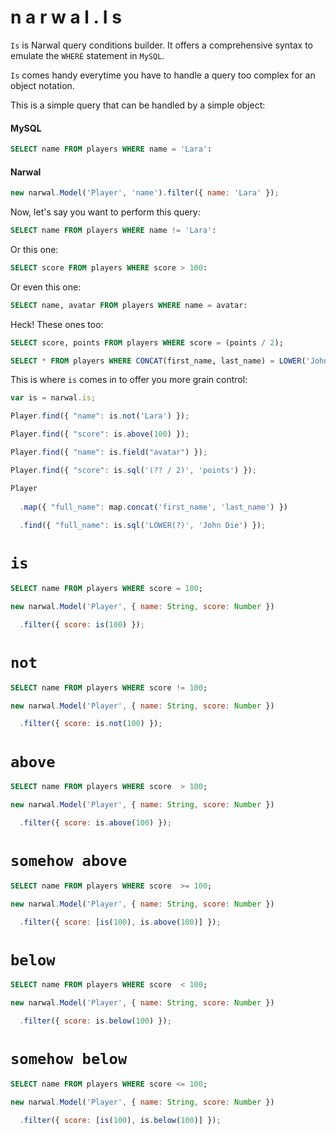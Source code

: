 n a r w a l . I s
=================

`Is` is Narwal query conditions builder. It offers a comprehensive syntax to emulate the `WHERE` statement in `MySQL`.

`Is` comes handy everytime you have to handle a query too complex for an object notation.

This is a simple query that can be handled by a simple object:

#### MySQL

```sql
SELECT name FROM players WHERE name = 'Lara':
```

#### Narwal

```js
new narwal.Model('Player', 'name').filter({ name: 'Lara' });
```

Now, let's say you want to perform this query:

```sql
SELECT name FROM players WHERE name != 'Lara':
```

Or this one:

```sql
SELECT score FROM players WHERE score > 100:
```

Or even this one:

```sql
SELECT name, avatar FROM players WHERE name = avatar:
```

Heck! These ones too:

```sql
SELECT score, points FROM players WHERE score = (points / 2);

SELECT * FROM players WHERE CONCAT(first_name, last_name) = LOWER('John Doe');
```

This is where `is` comes in to offer you more grain control:

```js
var is = narwal.is;

Player.find({ "name": is.not('Lara') });

Player.find({ "score": is.above(100) });

Player.find({ "name": is.field("avatar") });

Player.find({ "score": is.sql('(?? / 2)', 'points') });

Player
  
  .map({ "full_name": map.concat('first_name', 'last_name') })
  
  .find({ "full_name": is.sql('LOWER(?)', 'John Die') });
```

# `is`

```sql
SELECT name FROM players WHERE score = 100;
```

```js
new narwal.Model('Player', { name: String, score: Number })

  .filter({ score: is(100) });
```

# `not`

```sql
SELECT name FROM players WHERE score != 100;
```

```js
new narwal.Model('Player', { name: String, score: Number })

  .filter({ score: is.not(100) });
```

# `above`

```sql
SELECT name FROM players WHERE score  > 100;
```

```js
new narwal.Model('Player', { name: String, score: Number })

  .filter({ score: is.above(100) });
```

# `somehow above`

```sql
SELECT name FROM players WHERE score  >= 100;
```

```js
new narwal.Model('Player', { name: String, score: Number })

  .filter({ score: [is(100), is.above(100)] });
```

# `below`

```sql
SELECT name FROM players WHERE score  < 100;
```

```js
new narwal.Model('Player', { name: String, score: Number })

  .filter({ score: is.below(100) });
```

# `somehow below`

```sql
SELECT name FROM players WHERE score <= 100;
```

```js
new narwal.Model('Player', { name: String, score: Number })

  .filter({ score: [is(100), is.below(100)] });
```
